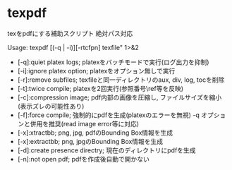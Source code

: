 # texpdf
texをpdfにする補助スクリプト 絶対パス対応

Usage: texpdf [(-q | -i)][-rtcfpn] texfile" 1>&2
- [-q]:quiet platex logs; platexをバッチモードで実行(ログ出力を抑制)
- [-i]:ignore platex option; platexをオプション無しで実行
- [-r]:remove subfiles; texfileと同一ディレクトリのaux, div, log, tocを削除
- [-t]:twice compile; platexを2回実行(参照番号\\ref等を反映)
- [-c]:compression image; pdf内部の画像を圧縮し, ファイルサイズを縮小(表示ズレの可能性あり)
- [-f]:force compile; 強制的にpdfを生成(platexのエラーを無視) -q オプションと併用を推奨(read image error等に対応)
- [-x]:xtractbb; png, jpg, pdfのBounding Box情報を生成
- [-x]:extractbb; png, jpgのBounding Box情報を生成
- [-d]:create presence directry; 現在のディレクトリにpdfを生成
- [-n]:not open pdf; pdfを作成後自動で開かない
